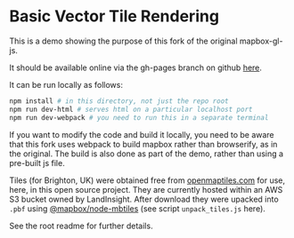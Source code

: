 # Basic Vector Tile Rendering

This is a demo showing the purpose of this fork of the original mapbox-gl-js.

It should be available online via the gh-pages branch on github [here](https://landtechnologies.github.io/Mapbox-vector-tiles-basic-js-renderer/debug/basic/).

It can be run locally as follows:

```bash
npm install # in this directory, not just the repo root
npm run dev-html # serves html on a particular localhost port
npm run dev-webpack # you need to run this in a separate terminal
```

If you want to modify the code and build it locally, you need to be aware that this fork uses webpack to build mapbox rather than browserify, as in the original. The build is also done as part of the demo, rather than using a pre-built js file.

Tiles (for Brighton, UK) were obtained free from [openmaptiles.com](https://openmaptiles.com/downloads/tileset/osm/europe/great-britain/england/brighton/?usage=open-source) for use, here, in this open source project. They are currently hosted within an AWS S3 bucket owned by LandInsight. After download they were upacked into `.pbf` using [@mapbox/node-mbtiles](https://github.com/mapbox/node-mbtiles) (see script `unpack_tiles.js` here).

See the root readme for further details.
